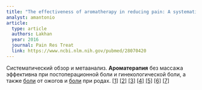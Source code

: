 ```yaml
---
title: "The effectiveness of aromatherapy in reducing pain: A systematic review and meta-analysis"
analyst: amantonio
article:
  type: article
  authors: Lakhan
  year: 2016
  journal: Pain Res Treat
  link: https://www.ncbi.nlm.nih.gov/pubmed/28070420
---
```


Систематический обзор и метаанализ. **Ароматерапия** без массажа эффективна при постоперационной боли и гинекологической боли, а также [боли](https://www.ncbi.nlm.nih.gov/pubmed/27186201) от ожогов и [боли](https://www.ncbi.nlm.nih.gov/pubmed/27863615) при родах. [[1]](https://www.ncbi.nlm.nih.gov/pubmed/25878704) [[2]](https://www.ncbi.nlm.nih.gov/pubmed/27335145) [[3]](https://www.ncbi.nlm.nih.gov/pubmed/27157961) [[4]](https://www.ncbi.nlm.nih.gov/pubmed/17894152) [[5]](https://www.ncbi.nlm.nih.gov/pubmed/27575673) [[6]](https://www.ncbi.nlm.nih.gov/pubmed/28779942) [[7]](https://www.ncbi.nlm.nih.gov/pubmed/25114901)
